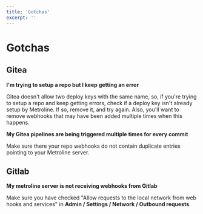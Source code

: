 ```yaml
---
title: 'Gotchas'
excerpt: ''
---
```


# Gotchas

## Gitea

**I'm trying to setup a repo but I keep getting an error**

Gitea doesn't allow two deploy keys with the same name, so, if you're trying to setup a repo and keep getting errors, check if a deploy key isn't already setup by Metroline. If so, remove it, and try again. Also, you'll want to remove webhooks that may have been added multiple times when this happens.

**My Gitea pipelines are being triggered multiple times for every commit**

Make sure there your repo webhooks do not contain duplicate entries pointing to your Metroline server.

## Gitlab

**My metroline server is not receiving webhooks from Gitlab**

Make sure you have checked "Allow requests to the local network from web hooks and services" in **Admin / Settings / Network / Outbound requests**.
